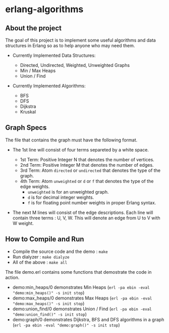 erlang-algorithms
=================

About the project
-----------------
The goal of this project is to implement some useful algorithms and data structures in Erlang so as to help anyone who may need them.

*  Currently Implemented Data Structures:
	*  Directed, Undirected, Weighted, Unweighted Graphs
	*  Min / Max Heaps
	*  Union / Find

*  Currently Implemented Algorithms:
	*  BFS
	*  DFS
	*  Dijkstra
	*  Kruskal

Graph Specs
-----------
The file that contains the graph must have the following format.

*  The 1st line will consist of four terms separeted by a white space.
   *  1st Term: Positive Integer N that denotes the number of vertices.
   *  2nd Term: Positive Integer M that denotes the number of edges.
   *  3rd Term: Atom `directed` or `undirected` that denotes the type of the graph.
   *  4th Term: Atom `unweighted` or `d` or `f` that denotes the type of the edge weights.
      *  `unweighted` is for an  unweighted graph.
      *  `d` is for decimal integer weights.
      *  `f` is for floating point number weights in proper Erlang syntax.

*  The next M lines will consist of the edge descriptions. 
   Each line will contain three terms : U, V, W. 
   This will denote an edge from U to V with W weight. 
   
How to Compile and Run
----------------------
*  Compile the source code and the demo : `make`
*  Run dialyzer : `make dialyze`
*  All of the above : `make all`

The file demo.erl contains some functions that demostrate the code in action.
*  demo:min_heaps/0 demonstrates Min Heaps (`erl -pa ebin -eval "demo:min_heaps()" -s init stop`)
*  demo:max_heaps/0 demonstrates Max Heaps (`erl -pa ebin -eval "demo:max_heaps()" -s init stop`)
*  demo:union_find/0 demonstrates Union / Find (`erl -pa ebin -eval "demo:union_find()" -s init stop`)
*  demo:graph/0 demonstrates Dijkstra, BFS and DFS algorithms in a graph (`erl -pa ebin -eval "demo:graph()" -s init stop`)


